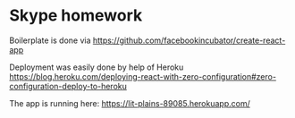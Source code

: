 # Skype homework

Boilerplate is done via https://github.com/facebookincubator/create-react-app

Deployment was easily done by help of Heroku https://blog.heroku.com/deploying-react-with-zero-configuration#zero-configuration-deploy-to-heroku

The app is running here: https://lit-plains-89085.herokuapp.com/
